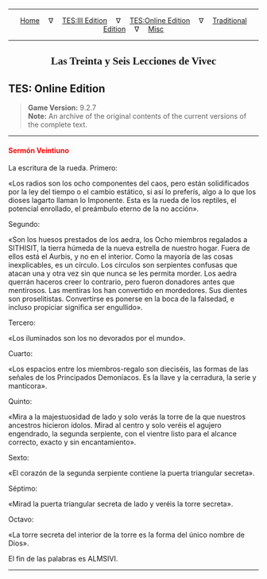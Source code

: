 
---

<!-- Jekyll Page Links -->

<center>
<a href="../../../../index.html">Home</a>
&emsp;&nabla;&emsp;
<a href="../../../index-tes3.html">TES:III Edition</a>
&emsp;&nabla;&emsp;
<a href="../../../index-teso.html">TES:Online Edition</a>
&emsp;&nabla;&emsp;
<a href="../../../index-traditional.html">Traditional Edition</a>
&emsp;&nabla;&emsp;
<a href="../../../index-misc.html">Misc</a>
</center>

<!-- Markdown Body Below: -->

---

<center>
<h2><span style="font-family:Georgia">Las Treinta y Seis Lecciones de Vivec</span></h2>
</center>

## TES: Online Edition

> __Game Version:__ 9.2.7\
> __Note:__ An archive of the original contents of the current versions of the complete text.

---

#### <span style="color:red">Sermón Veintiuno</span>

La escritura de la rueda. Primero:

«Los radios son los ocho componentes del caos, pero están solidificados por la ley del tiempo o el cambio estático, si así lo preferís, algo a lo que los dioses lagarto llaman lo Imponente. Esta es la rueda de los reptiles, el potencial enrollado, el preámbulo eterno de la no acción».

Segundo:

«Son los huesos prestados de los aedra, los Ocho miembros regalados a SITHISIT, la tierra húmeda de la nueva estrella de nuestro hogar. Fuera de ellos está el Aurbis, y no en el interior. Como la mayoría de las cosas inexplicables, es un círculo. Los círculos son serpientes confusas que atacan una y otra vez sin que nunca se les permita morder. Los aedra querrán haceros creer lo contrario, pero fueron donadores antes que mentirosos. Las mentiras los han convertido en mordedores. Sus dientes son proselitistas. Convertirse es ponerse en la boca de la falsedad, e incluso propiciar significa ser engullido».

Tercero:

«Los iluminados son los no devorados por el mundo».

Cuarto:

«Los espacios entre los miembros-regalo son dieciséis, las formas de las señales de los Principados Demoníacos. Es la llave y la cerradura, la serie y mantícora».

Quinto:

«Mira a la majestuosidad de lado y solo verás la torre de la que nuestros ancestros hicieron ídolos. Mirad al centro y solo veréis el agujero engendrado, la segunda serpiente, con el vientre listo para el alcance correcto, exacto y sin encantamiento».

Sexto:

«El corazón de la segunda serpiente contiene la puerta triangular secreta».

Séptimo:

«Mirad la puerta triangular secreta de lado y veréis la torre secreta».

Octavo:

«La torre secreta del interior de la torre es la forma del único nombre de Dios».

El fin de las palabras es ALMSIVI.

---
